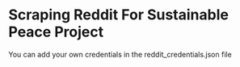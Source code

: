 # Scraping Reddit For Sustainable Peace Project

You can add your own credentials in the reddit_credentials.json file
